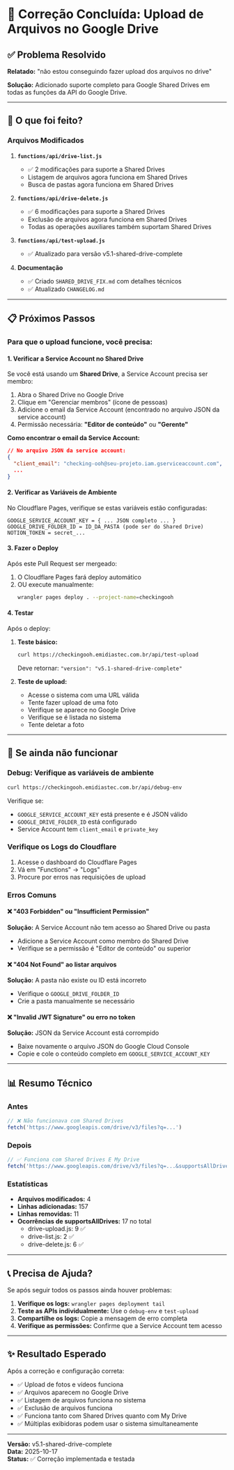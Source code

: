 # 🎉 Correção Concluída: Upload de Arquivos no Google Drive

## ✅ Problema Resolvido

**Relatado:** "não estou conseguindo fazer upload dos arquivos no drive"

**Solução:** Adicionado suporte completo para Google Shared Drives em todas as funções da API do Google Drive.

---

## 🔧 O que foi feito?

### Arquivos Modificados

1. **`functions/api/drive-list.js`**
   - ✅ 2 modificações para suporte a Shared Drives
   - Listagem de arquivos agora funciona em Shared Drives
   - Busca de pastas agora funciona em Shared Drives

2. **`functions/api/drive-delete.js`**
   - ✅ 6 modificações para suporte a Shared Drives
   - Exclusão de arquivos agora funciona em Shared Drives
   - Todas as operações auxiliares também suportam Shared Drives

3. **`functions/api/test-upload.js`**
   - ✅ Atualizado para versão v5.1-shared-drive-complete

4. **Documentação**
   - ✅ Criado `SHARED_DRIVE_FIX.md` com detalhes técnicos
   - ✅ Atualizado `CHANGELOG.md`

---

## 📋 Próximos Passos

### Para que o upload funcione, você precisa:

#### 1. Verificar a Service Account no Shared Drive

Se você está usando um **Shared Drive**, a Service Account precisa ser membro:

1. Abra o Shared Drive no Google Drive
2. Clique em "Gerenciar membros" (ícone de pessoas)
3. Adicione o email da Service Account (encontrado no arquivo JSON da service account)
4. Permissão necessária: **"Editor de conteúdo"** ou **"Gerente"**

**Como encontrar o email da Service Account:**
```json
// No arquivo JSON da service account:
{
  "client_email": "checking-ooh@seu-projeto.iam.gserviceaccount.com",
  ...
}
```

#### 2. Verificar as Variáveis de Ambiente

No Cloudflare Pages, verifique se estas variáveis estão configuradas:

```
GOOGLE_SERVICE_ACCOUNT_KEY = { ... JSON completo ... }
GOOGLE_DRIVE_FOLDER_ID = ID_DA_PASTA (pode ser do Shared Drive)
NOTION_TOKEN = secret_...
```

#### 3. Fazer o Deploy

Após este Pull Request ser mergeado:

1. O Cloudflare Pages fará deploy automático
2. OU execute manualmente:
   ```bash
   wrangler pages deploy . --project-name=checkingooh
   ```

#### 4. Testar

Após o deploy:

1. **Teste básico:**
   ```bash
   curl https://checkingooh.emidiastec.com.br/api/test-upload
   ```
   Deve retornar: `"version": "v5.1-shared-drive-complete"`

2. **Teste de upload:**
   - Acesse o sistema com uma URL válida
   - Tente fazer upload de uma foto
   - Verifique se aparece no Google Drive
   - Verifique se é listada no sistema
   - Tente deletar a foto

---

## 🐛 Se ainda não funcionar

### Debug: Verifique as variáveis de ambiente
```bash
curl https://checkingooh.emidiastec.com.br/api/debug-env
```

Verifique se:
- `GOOGLE_SERVICE_ACCOUNT_KEY` está presente e é JSON válido
- `GOOGLE_DRIVE_FOLDER_ID` está configurado
- Service Account tem `client_email` e `private_key`

### Verifique os Logs do Cloudflare

1. Acesse o dashboard do Cloudflare Pages
2. Vá em "Functions" → "Logs"
3. Procure por erros nas requisições de upload

### Erros Comuns

#### ❌ "403 Forbidden" ou "Insufficient Permission"
**Solução:** A Service Account não tem acesso ao Shared Drive ou pasta
- Adicione a Service Account como membro do Shared Drive
- Verifique se a permissão é "Editor de conteúdo" ou superior

#### ❌ "404 Not Found" ao listar arquivos
**Solução:** A pasta não existe ou ID está incorreto
- Verifique o `GOOGLE_DRIVE_FOLDER_ID`
- Crie a pasta manualmente se necessário

#### ❌ "Invalid JWT Signature" ou erro no token
**Solução:** JSON da Service Account está corrompido
- Baixe novamente o arquivo JSON do Google Cloud Console
- Copie e cole o conteúdo completo em `GOOGLE_SERVICE_ACCOUNT_KEY`

---

## 📊 Resumo Técnico

### Antes
```javascript
// ❌ Não funcionava com Shared Drives
fetch('https://www.googleapis.com/drive/v3/files?q=...')
```

### Depois
```javascript
// ✅ Funciona com Shared Drives E My Drive
fetch('https://www.googleapis.com/drive/v3/files?q=...&supportsAllDrives=true&includeItemsFromAllDrives=true')
```

### Estatísticas
- **Arquivos modificados:** 4
- **Linhas adicionadas:** 157
- **Linhas removidas:** 11
- **Ocorrências de supportsAllDrives:** 17 no total
  - drive-upload.js: 9 ✅
  - drive-list.js: 2 ✅
  - drive-delete.js: 6 ✅

---

## 📞 Precisa de Ajuda?

Se após seguir todos os passos ainda houver problemas:

1. **Verifique os logs:** `wrangler pages deployment tail`
2. **Teste as APIs individualmente:** Use o `debug-env` e `test-upload`
3. **Compartilhe os logs:** Copie a mensagem de erro completa
4. **Verifique as permissões:** Confirme que a Service Account tem acesso

---

## ✨ Resultado Esperado

Após a correção e configuração correta:

- ✅ Upload de fotos e vídeos funciona
- ✅ Arquivos aparecem no Google Drive
- ✅ Listagem de arquivos funciona no sistema
- ✅ Exclusão de arquivos funciona
- ✅ Funciona tanto com Shared Drives quanto com My Drive
- ✅ Múltiplas exibidoras podem usar o sistema simultaneamente

---

**Versão:** v5.1-shared-drive-complete  
**Data:** 2025-10-17  
**Status:** ✅ Correção implementada e testada
